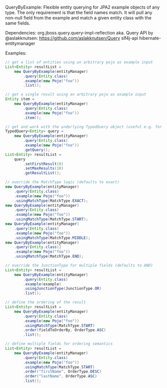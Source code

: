 QueryByExample:
Flexible entity querying for JPA2 example objects of any type.
The only requirement is that the field names match. It will pull any non-null field from the example and match a given entity class with the same fields.

Dependencies:
org.jboss.query.query-impl-reflection aka. Query API by @aslakknutsen: https://github.com/aslakknutsen/Query
slf4j-api
hibernate-entitymanager

Examples:

```java
// get a list of entities using an arbitrary pojo as example input
List<Entity> resultList = 
    new QueryByExample(entityManager)
        .query(Entity.class)
        .example(new Pojo("foo"))
        .list();

// get a single result using an arbitrary pojo as example input
Entity item =
    new QueryByExample(entityManager)
        .query(Entity.class)
        .example(new Pojo("foo"))
        .item();

// get and work with the underlying TypedQuery object (useful e.g. for paging)
TypedQuery<Entity> query =
    new QueryByExample(entityManager)
        .query(Entity.class)
        .example(new Pojo("foo"))
        .getQuery();
List<Entity> resultList =
    query
        .setFirstResult(0)
        .setMaxResults(10)
        .getResultList();

// override the MatchType logic (defaults to exact)
new QueryByExample(entityManager)
    .query(Entity.class)
    .example(new Pojo("foo"))
    .usingMatchType(MatchType.EXACT);
new QueryByExample(entityManager)
    .query(Entity.class)
    .example(new Pojo("foo"))
    .usingMatchType(MatchType.START);
new QueryByExample(entityManager)
    .query(Entity.class)
    .example(new Pojo("foo"))
    .usingMatchType(MatchType.MIDDLE);
new QueryByExample(entityManager)
    .query(Entity.class)]
    .example(new Pojo("foo"))
    .usingMatchType(MatchType.END);

// override the JunctionType for multiple fields (defaults to AND)
List<Entity> resultList =
    new QueryByExample(entityManager)
        .query(Entity.class)
        .example(example)
        .usingJunctionType(JunctionType.OR)
        .list();

// define the ordering of the result
List<Entity> resultList =
    new QueryByExample(entityManager)
        .query(Entity.class)
        .example(new Pojo("foo"))
        .usingMatchType(MatchType.START)
        .order(fieldToOrderBy, OrderType.ASC)
        .list();

// define multiple fields for ordering semantics
List<Entity> resultList =
    new QueryByExample(entityManager)
        .query(Entity.class)
        .example(new Pojo("foo"))
        .usingMatchType(MatchType.START)
        .order("firstName", OrderType.DESC)
        .order("lastName", OrderType.ASC)
        .list();
```

